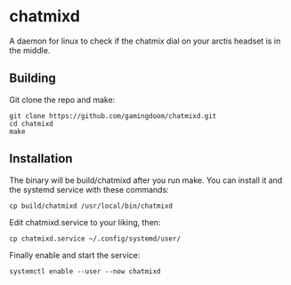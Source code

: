 # chatmixd
A daemon for linux to check if the chatmix dial on your arctis headset is in the middle.

## Building
Git clone the repo and make:
```
git clone https://github.com/gamingdoom/chatmixd.git
cd chatmixd
make
```
## Installation
The binary will be build/chatmixd after you run make. You can install it and the systemd service with these commands:
```
cp build/chatmixd /usr/local/bin/chatmixd
```
Edit chatmixd.service to your liking, then:
```
cp chatmixd.service ~/.config/systemd/user/
```
Finally enable and start the service:
```
systemctl enable --user --now chatmixd
```
